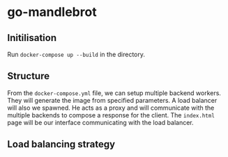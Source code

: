 # go-mandlebrot

## Initilisation 
Run `docker-compose up --build` in the directory. 

## Structure
From the `docker-compose.yml` file, we can setup multiple backend workers. They will generate the image from specified parameters. 
A load balancer will also we spawned. He acts as a proxy and will communicate with the multiple backends to compose a response for the client. 
The `index.html` page will be our interface communicating with the load balancer. 

## Load balancing strategy 
